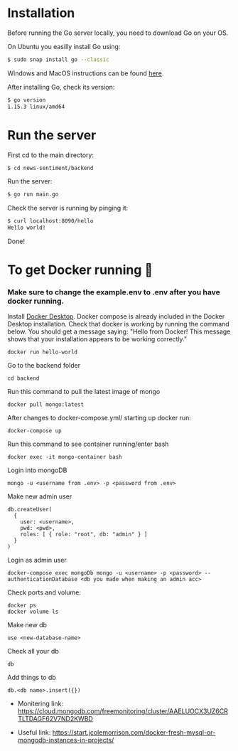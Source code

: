 # Installation
Before running the Go server locally, you need to download Go on your OS.

On Ubuntu you easilly install Go using:
```sh
$ sudo snap install go --classic
```

Windows and MacOS instructions can be found [here](https://golang.org/doc/install).

After installing Go, check its version:
```sh
$ go version
1.15.3 linux/amd64
```
# Run the server
First cd to the main directory:
```sh
$ cd news-sentiment/backend
```

Run the server:
```sh
$ go run main.go
```

Check the server is running by pinging it:
```sh
$ curl localhost:8090/hello
Hello world!
```

Done!

# To get Docker running 🐳
### Make sure to change the example.env to .env after you have docker running. 
Install [Docker Desktop](https://docs.docker.com/get-docker/). Docker compose is already included in the Docker Desktop installation. Check that docker is working by running the command below. You should get a message saying: "Hello from Docker!
This message shows that your installation appears to be working correctly."
```
docker run hello-world
```
Go to the backend folder
```
cd backend
```
Run this command to pull the latest image of mongo
```
docker pull mongo:latest
```
After changes to docker-compose.yml/ starting up docker run:
```
docker-compose up 
```
Run this command to see container running/enter bash
```
docker exec -it mongo-container bash
```
Login into mongoDB
```
mongo -u <username from .env> -p <password from .env> 
```
Make new admin user
```
db.createUser(  
  {
    user: <username>,
    pwd: <pwd>,
    roles: [ { role: "root", db: "admin" } ]
  }
)
```
Login as admin user
```
docker-compose exec mongoDb mongo -u <username> -p <password> --authenticationDatabase <db you made when making an admin acc>
```
Check ports and volume:
```
docker ps
docker volume ls
```
Make new db
```
use <new-database-name>
```
Check all your db
```
db
```
Add things to db
```
db.<db name>.insert({})
```
- Monitering link: https://cloud.mongodb.com/freemonitoring/cluster/AAELUOCX3UZ6CRTLTDAGF62V7ND2KWBD

- Useful link: https://start.jcolemorrison.com/docker-fresh-mysql-or-mongodb-instances-in-projects/

